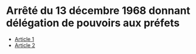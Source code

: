 # Arrêté du 13 décembre 1968 donnant délégation de pouvoirs aux préfets

- [Article 1](article-1.md)
- [Article 2](article-2.md)
